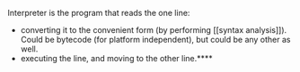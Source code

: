 Interpreter is the program that reads the one line:
- converting it to the convenient form (by performing [[syntax analysis]]). Could be bytecode (for platform independent), but could be any other as well.
- executing the line, and moving to the other line.****